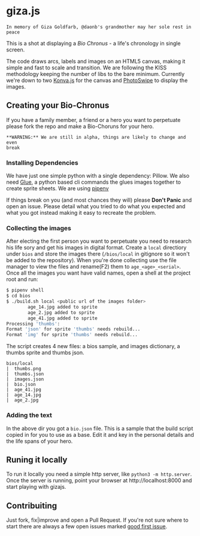 # giza.js

    In memory of Giza Goldfarb, @daonb's grandmother may her sole rest in peace

This is a shot at displaying a *Bio Chronus* - a life's chronology in
single screen.

The code draws arcs, labels and images on an HTML5 canvas, making it simple and
fast to scale and transition. We are following the KISS methodology keeping 
the number of libs to the bare minimum. Currently we're down to two 
[Konva.js](https://github.com/konvajs/konva) for the canvas and
[PhotoSwipe](https://github.com/dimsemenov/PhotoSwipe) to display the images.

## Creating your Bio-Chronus

If you have a family member, a friend or a hero you want to perpetuate please
fork the repo and make a Bio-Choruns for your hero.
   
    **WARNING:** We are still in alpha, things are likely to change and even
    break

### Installing Dependencies

We have just one simple python with a single dependency: Pillow. We also need
[Glue](), a python based cli commands the glues images together to create sprite
sheets. We are using [pipenv](https://docs.pipenv.org/)

If things break on you (and most chances they will) please **Don't Panic**
and open an issue.  Please detail what you tried to do what you expected 
and what you got instead making it easy to recreate the problem.


### Collecting the images

After electing the first person you want to perpetuate you need to research 
his life sory and get his images in digital format. Create a `local` directiory
under `bios` and store the images there (`/bios/local` in gitignore so it
won't be added to the repository).  When you're done collecting use
the file manager to view the files and rename(F2) them to `age_<age>_<serial>`.
Once all the images you want have valid names, open a shell at the project
root and run:

```bash
$ pipenv shell
$ cd bios
$ ./build.sh local <public url of the images folder>
		age_14.jpg added to sprite
		age_2.jpg added to sprite
		age_41.jpg added to sprite
Processing 'thumbs':
Format 'json' for sprite 'thumbs' needs rebuild...
Format 'img' for sprite 'thumbs' needs rebuild...
```

The script creates 4 new files: a bios sample, and images dictionary,
a thumbs sprite and thumbs json.

```
bios/local
|  thumbs.png
|  thumbs.json
|  images.json
|  bio.json
|  age_41.jpg
|  age_14.jpg
|  age_2.jpg
```

### Adding the text

In the above dir you got a `bio.json` file. This is a sample that the build
script copied in for you to use as a base. Edit it and key in the personal details
and the life spans of your hero.

## Runing it locally

To run it locally you need a simple http server, like 
`python3 -m http.server`. Once the server is running, point your browser 
at http://localhost:8000 and start playing with gizajs.

## Contribuiting

Just fork, fix|improve and open a Pull Request. If you're not sure where to
start there are always a few open issues marked [good first
issue](https://github.com/daonb/biochronus/labels/good%20first%20issue).
